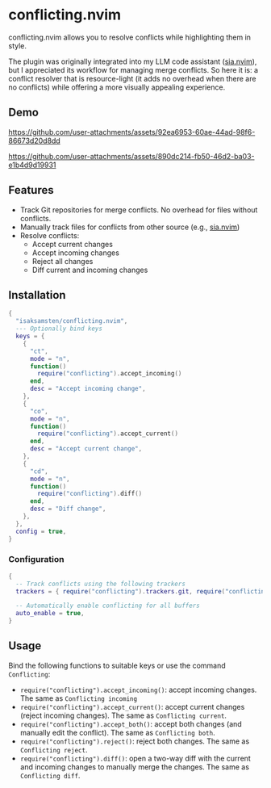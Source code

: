 # conflicting.nvim

conflicting.nvim allows you to resolve conflicts while highlighting them in style.

The plugin was originally integrated into my LLM code assistant
([sia.nvim](https://github.com/isaksamsten/sia.nvim)), but I appreciated its
workflow for managing merge conflicts. So here it is: a conflict resolver that
is resource-light (it adds no overhead when there are no conflicts) while
offering a more visually appealing experience.

## Demo

https://github.com/user-attachments/assets/92ea6953-60ae-44ad-98f6-86673d20d8dd

https://github.com/user-attachments/assets/890dc214-fb50-46d2-ba03-e1b4d9d19931

## Features

- Track Git repositories for merge conflicts. No overhead for files without
  conflicts.
- Manually track files for conflicts from other source (e.g.,
  [sia.nvim](https://github.com/isaksamsten/sia.nvim))
- Resolve conflicts:
  - Accept current changes
  - Accept incoming changes
  - Reject all changes
  - Diff current and incoming changes

## Installation

```lua
{
  "isaksamsten/conflicting.nvim",
  --- Optionally bind keys
  keys = {
    {
      "ct",
      mode = "n",
      function()
        require("conflicting").accept_incoming()
      end,
      desc = "Accept incoming change",
    },
    {
      "co",
      mode = "n",
      function()
        require("conflicting").accept_current()
      end,
      desc = "Accept current change",
    },
    {
      "cd",
      mode = "n",
      function()
        require("conflicting").diff()
      end,
      desc = "Diff change",
    },
  },
  config = true,
}
```

### Configuration

```lua
{
  -- Track conflicts using the following trackers
  trackers = { require("conflicting").trackers.git, require("conflicting").trackers.manual },

  -- Automatically enable conflicting for all buffers
  auto_enable = true,
}
```

## Usage

Bind the following functions to suitable keys or use the command `Conflicting`:

- `require("conflicting").accept_incoming()`: accept incoming changes. The same
  as `Conflicting incoming`
- `require("conflicting").accept_current()`: accept current changes (reject
  incoming changes). The same as `Conflicting current`.
- `require("conflicting").accept_both()`: accept both changes (and manually
  edit the conflict). The same as `Conflicting both`.
- `require("conflicting").reject()`: reject both changes. The same as `Conflicting reject`.
- `require("conflicting").diff()`: open a two-way diff with the current and
  incoming changes to manually merge the changes. The same as `Conflicting diff`.
